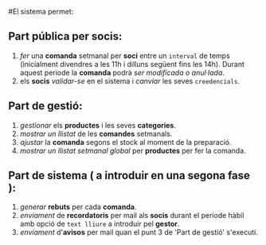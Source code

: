 #El sistema permet:
## Part pública per socis:
1. *fer* una **comanda** setmanal per **soci** entre un `interval` de temps (ìnicialment divendres a les 11h i dilluns següent fins les 14h). 
   Durant aquest periode la **comanda** podrà *ser modificada o anul·lada*.
2. els **socis** *validar-se* en el sistema i *canviar* les seves `creedencials`.

## Part de gestió:
1. *gestionar* els **productes** i les seves **categories**.
2. *mostrar un llistat* de les **comandes** setmanals.
3. *ajustar* la **comanda** segons el stock al moment de la preparació.
4. *mostrar un llistat setmanal global* per **productes** per fer la comanda.

## Part de sistema ( a introduir en una segona fase ): 
1. *generar* **rebuts** per cada **comanda**.
2. *enviament* de **recordatoris** per mail als **socis** durant el periode hàbil amb opció de `text lliure` a introduir pel **gestor**.
3. *enviament* d'**avisos** per mail quan el punt 3 de 'Part de gestió' s'executi.
